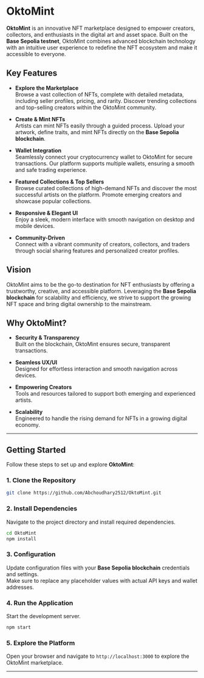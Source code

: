 # OktoMint

**OktoMint** is an innovative NFT marketplace designed to empower creators, collectors, and enthusiasts in the digital art and asset space. Built on the **Base Sepolia testnet**, OktoMint combines advanced blockchain technology with an intuitive user experience to redefine the NFT ecosystem and make it accessible to everyone.

## Key Features

- **Explore the Marketplace**  
  Browse a vast collection of NFTs, complete with detailed metadata, including seller profiles, pricing, and rarity. Discover trending collections and top-selling creators within the OktoMint community.

- **Create & Mint NFTs**  
  Artists can mint NFTs easily through a guided process. Upload your artwork, define traits, and mint NFTs directly on the **Base Sepolia blockchain**.

- **Wallet Integration**  
  Seamlessly connect your cryptocurrency wallet to OktoMint for secure transactions. Our platform supports multiple wallets, ensuring a smooth and safe trading experience.

- **Featured Collections & Top Sellers**  
  Browse curated collections of high-demand NFTs and discover the most successful artists on the platform. Promote emerging creators and showcase popular collections.

- **Responsive & Elegant UI**  
  Enjoy a sleek, modern interface with smooth navigation on desktop and mobile devices.

- **Community-Driven**  
  Connect with a vibrant community of creators, collectors, and traders through social sharing features and personalized creator profiles.

## Vision

OktoMint aims to be the go-to destination for NFT enthusiasts by offering a trustworthy, creative, and accessible platform. Leveraging the **Base Sepolia blockchain** for scalability and efficiency, we strive to support the growing NFT space and bring digital ownership to the mainstream.



## Why OktoMint?

- **Security & Transparency**  
  Built on the blockchain, OktoMint ensures secure, transparent transactions.

- **Seamless UX/UI**  
  Designed for effortless interaction and smooth navigation across devices.

- **Empowering Creators**  
  Tools and resources tailored to support both emerging and experienced artists.

- **Scalability**  
  Engineered to handle the rising demand for NFTs in a growing digital economy.

---

## Getting Started

Follow these steps to set up and explore **OktoMint**:

### 1. Clone the Repository

```bash
git clone https://github.com/Abchoudhary2512/OktoMint.git
```

### 2. Install Dependencies

Navigate to the project directory and install required dependencies.

```bash
cd OktoMint
npm install
```

### 3. Configuration

Update configuration files with your **Base Sepolia blockchain** credentials and settings.  
Make sure to replace any placeholder values with actual API keys and wallet addresses.

### 4. Run the Application

Start the development server.

```bash
npm start
```

### 5. Explore the Platform

Open your browser and navigate to `http://localhost:3000` to explore the OktoMint marketplace.

---
